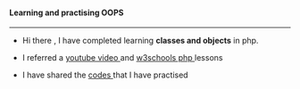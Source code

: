 #### Learning and practising OOPS 

<hr>

- Hi there , I have completed learning **classes and objects** in php.
  
- I referred a <a href="https://youtu.be/uUlLAfN3rJc?si=asWj3iw0YNVvRyL9"> youtube video </a> and <a href="https://www.w3schools.com/php/php_oop_classes_objects.asp"> w3schools php </a> lessons
  
- I have shared the <a href="https://github.com/Sowbaranika1111/Projects/blob/main/php/rough.php"> codes </a> that I have practised 
